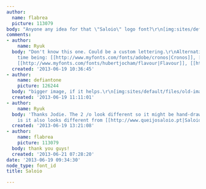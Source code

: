```yaml
---
author:
  name: flabrea
  picture: 113079
body: "Anyone any idea for that \"Saloio\" logo font?\r\n[img:sites/default/files/old-images/saloio_03_4606.jpg]"
comments:
- author:
    name: Ryuk
  body: "Don't know this one. Could be a custom lettering.\r\nAlternatives for the
    time being: [[http://www.myfonts.com/fonts/adobe/cronos|Cronos]], [[http://www.myfonts.com/search/cosmos|Cosmos]],
    [[http://www.myfonts.com/fonts/hubertjocham/flavour|Flavour]], [[http://www.myfonts.com/fonts/hubertjocham/tasty|Tasty]]"
  created: '2013-06-19 10:36:45'
- author:
    name: defiantone
    picture: 126244
  body: "bigger image, if it helps.\r\n[img:sites/default/files/old-images/saloio_03_3791.jpg]"
  created: '2013-06-19 11:11:01'
- author:
    name: Ryuk
  body: 'Thanks Jodie. The 2 /o look different so it might be hand-drawn. Funny thing
    is it also looks different from [[http://www.queijosaloio.pt|Saloio official logo]]. '
  created: '2013-06-19 13:21:08'
- author:
    name: flabrea
    picture: 113079
  body: thank you guys!
  created: '2013-06-21 07:28:20'
date: '2013-06-19 09:34:30'
node_type: font_id
title: Saloio

---
```

